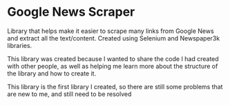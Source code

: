 # **Google News Scraper**

Library that helps make it easier to scrape many links from Google News and extract all the text/content. Created using Selenium and Newspaper3k libraries.

This library was created because I wanted to share the code I had created with other people, as well as helping me learn more about the structure of the library and how to create it.

This library is the first library I created, so there are still some problems that are new to me, and still need to be resolved
